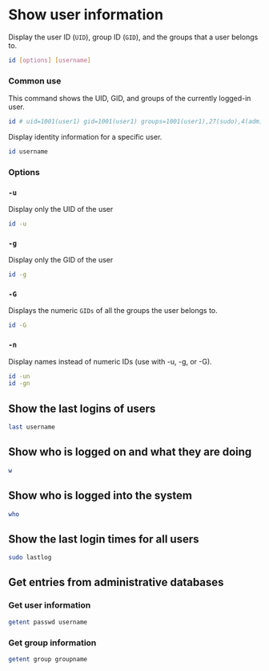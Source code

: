 # Show user information

Display the user ID (`UID`), group ID (`GID`), and the groups that a user belongs to.

```sh
id [options] [username]
```

### Common use

This command shows the UID, GID, and groups of the currently logged-in user.

```sh
id # uid=1001(user1) gid=1001(user1) groups=1001(user1),27(sudo),4(adm)
```

Display identity information for a specific user.

```sh
id username
```

### Options

### `-u`

Display only the UID of the user

```sh
id -u
```

### `-g`

Display only the GID of the user

```sh
id -g
```

### `-G`

Displays the numeric `GIDs` of all the groups the user belongs to.

```sh
id -G
```

### `-n`

Display names instead of numeric IDs (use with -u, -g, or -G).

```sh
id -un
id -gn
```

## Show the last logins of users

```sh
last username
```

## Show who is logged on and what they are doing

```sh
w
```

## Show who is logged into the system

```sh
who
```

## Show the last login times for all users

```sh
sudo lastlog
```

## Get entries from administrative databases

### Get user information

```bash
getent passwd username
```

### Get group information

```bash
getent group groupname
```
